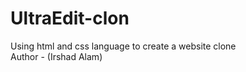 # UltraEdit-clon
Using html and css language to create a website clone
<br>
Author -  (Irshad Alam)

